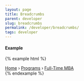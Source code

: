 ```yaml
---
layout: page
title: Breadcrumbs
parent: developer
slug: breadcrumbs
permalink: /developer/breadcrumbs/
tags: developer
---
```


#### Example

{% example html %}
<div class="breadcrumbs">
	<span><a href="http://drucker.cgu.edu">Home</a></span> &rsaquo;
	<span><a href="http://drucker.cgu.edu/programs/">Programs</a></span> &rsaquo;
	<span><a href="http://drucker.cgu.edu/programs/full-time-mba">Full-Time MBA</a></span>
</div>
{% endexample %}
